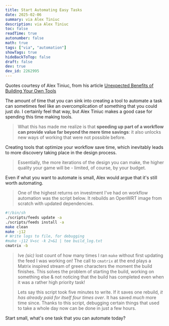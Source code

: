 ```yaml
---
title: Start Automating Easy Tasks
date: 2025-02-06
summary: via Alex Tiniuc
description: via Alex Tiniuc
toc: false
readTime: true
autonumber: false
math: true
tags: ["via", "automation"]
showTags: true
hideBackToTop: false
draft: false
dev: true
dev_id: 2262995
---
```

Quotes courtesy of Alex Tiniuc, from his article [Unexpected Benefits of Building Your Own Tools](https://tiniuc.com/make-more-tools/)

The amount of time that you can sink into creating a tool to automate a task can sometimes feel like an overcomplication of something that you could just *do.* I certainly feel that way, but Alex Tiniuc makes a good case for spending this time making tools.

>What this has made me realize is that **speeding up part of a workflow can provide value far beyond the mere time savings**: it also unlocks new ways of working that were not possible before.

Creating tools that optimize your workflow save time, which inevitably leads to more discovery taking place in the design process.

>Essentially, the more iterations of the design you can make, the higher quality your game will be - limited, of course, by your budget.

Even if what you want to automate is small, Alex would argue that it's still worth automating.

>One of the highest returns on investment I've had on workflow automation was the script below. It rebuilds an OpenWRT image from scratch with updated dependencies.

```bash
#!/bin/sh
./scripts/feeds update -a
./scripts/feeds install -a
make clean
make -j12
# Write logs to file, for debugging
#make -j12 V=sc -k 2>&1 | tee build_log.txt
cmatrix -b
```

>Ive *(sic)* lost count of how many times I ran `make` without first updating the feed I was working on! The call to `cmatrix` at the end plays a Matrix inspired stream of green characters the moment the build finishes. This solves the problem of starting the build, working on something else & not noticing that the build has completed even when it was a rather high priority task!
>
>Lets say this script took five minutes to write. If it saves one rebuild, _it has already paid for itself four times over_. It has saved _much_ more time since. Thanks to this script, debugging certain things that used to take a whole day now can be done in just a few hours.

Start small, what's one task that you can automate today?